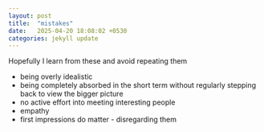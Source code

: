 ```yaml
---
layout: post
title:  "mistakes"
date:   2025-04-20 18:08:02 +0530
categories: jekyll update
---
```

Hopefully I learn from these and avoid repeating them

- being overly idealistic
- being completely absorbed in the short term without regularly stepping back to view the bigger picture
- no active effort into meeting interesting people
- empathy
- first impressions do matter - disregarding them
